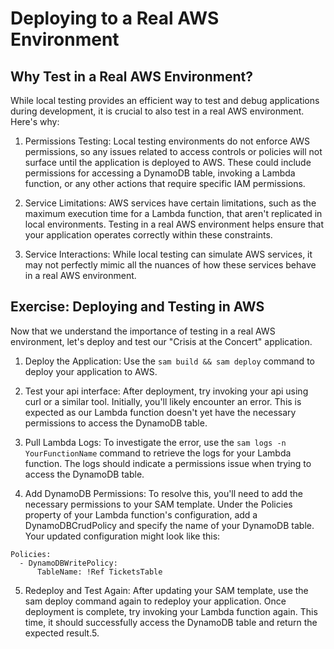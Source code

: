 # Deploying to a Real AWS Environment
## Why Test in a Real AWS Environment?
While local testing provides an efficient way to test and debug applications during development, it is crucial to also test in a real AWS environment. Here's why:

1. Permissions Testing: Local testing environments do not enforce AWS permissions, so any issues related to access controls or policies will not surface until the application is deployed to AWS. These could include permissions for accessing a DynamoDB table, invoking a Lambda function, or any other actions that require specific IAM permissions.

2. Service Limitations: AWS services have certain limitations, such as the maximum execution time for a Lambda function, that aren't replicated in local environments. Testing in a real AWS environment helps ensure that your application operates correctly within these constraints.

3. Service Interactions: While local testing can simulate AWS services, it may not perfectly mimic all the nuances of how these services behave in a real AWS environment.

## Exercise: Deploying and Testing in AWS
Now that we understand the importance of testing in a real AWS environment, let's deploy and test our "Crisis at the Concert" application.

1. Deploy the Application: Use the `sam build && sam deploy`  command to deploy your application to AWS.

2. Test your api interface: After deployment, try invoking your api using curl or a similar tool. Initially, you'll likely encounter an error. This is expected as our Lambda function doesn't yet have the necessary permissions to access the DynamoDB table.

3. Pull Lambda Logs: To investigate the error, use the `sam logs -n YourFunctionName` command to retrieve the logs for your Lambda function. The logs should indicate a permissions issue when trying to access the DynamoDB table.

4. Add DynamoDB Permissions: To resolve this, you'll need to add the necessary permissions to your SAM template. Under the Policies property of your Lambda function's configuration, add a DynamoDBCrudPolicy and specify the name of your DynamoDB table. Your updated configuration might look like this:
```
Policies:
  - DynamoDBWritePolicy:
      TableName: !Ref TicketsTable
```
5. Redeploy and Test Again: After updating your SAM template, use the sam deploy command again to redeploy your application. Once deployment is complete, try invoking your Lambda function again. This time, it should successfully access the DynamoDB table and return the expected result.5. 
